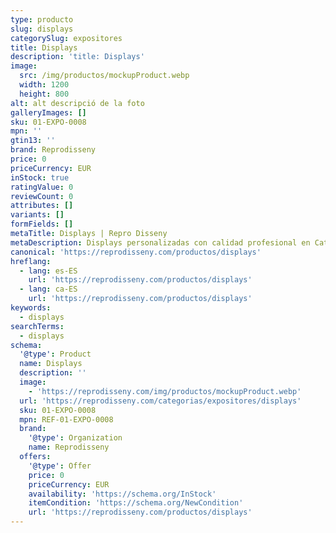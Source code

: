 ```yaml
---
type: producto
slug: displays
categorySlug: expositores
title: Displays
description: 'title: Displays'
image:
  src: /img/productos/mockupProduct.webp
  width: 1200
  height: 800
alt: alt descripció de la foto
galleryImages: []
sku: 01-EXPO-0008
mpn: ''
gtin13: ''
brand: Reprodisseny
price: 0
priceCurrency: EUR
inStock: true
ratingValue: 0
reviewCount: 0
attributes: []
variants: []
formFields: []
metaTitle: Displays | Repro Disseny
metaDescription: Displays personalizadas con calidad profesional en Cataluña.
canonical: 'https://reprodisseny.com/productos/displays'
hreflang:
  - lang: es-ES
    url: 'https://reprodisseny.com/productos/displays'
  - lang: ca-ES
    url: 'https://reprodisseny.com/productos/displays'
keywords:
  - displays
searchTerms:
  - displays
schema:
  '@type': Product
  name: Displays
  description: ''
  image:
    - 'https://reprodisseny.com/img/productos/mockupProduct.webp'
  url: 'https://reprodisseny.com/categorias/expositores/displays'
  sku: 01-EXPO-0008
  mpn: REF-01-EXPO-0008
  brand:
    '@type': Organization
    name: Reprodisseny
  offers:
    '@type': Offer
    price: 0
    priceCurrency: EUR
    availability: 'https://schema.org/InStock'
    itemCondition: 'https://schema.org/NewCondition'
    url: 'https://reprodisseny.com/productos/displays'
---
```


